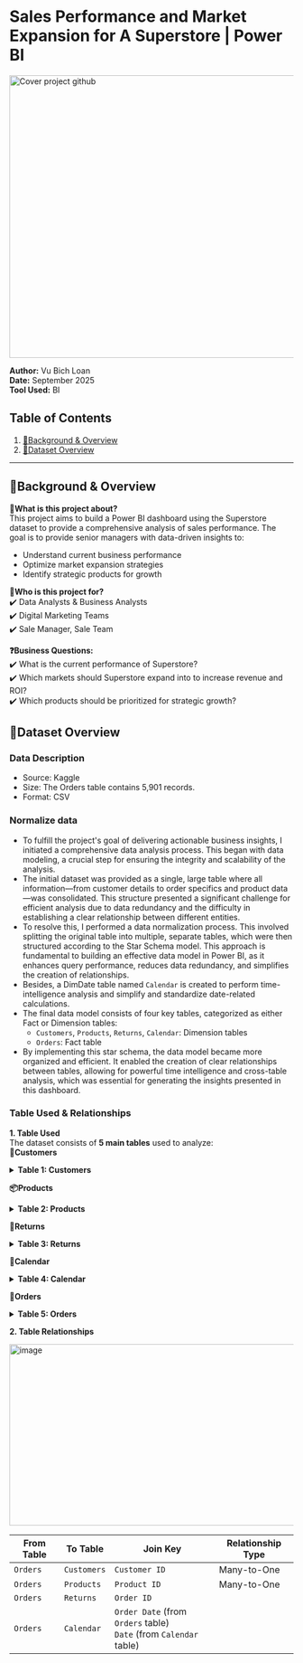 # Sales Performance and Market Expansion for A Superstore | Power BI
<img width="1000" height="500" alt="Cover project github" src="https://github.com/user-attachments/assets/b6c02727-037e-4cf2-bf27-5cbacdb79df7" /> <br>

**Author:** Vu Bich Loan <br>
**Date:** September 2025 <br>
**Tool Used:** BI <br>

## Table of Contents
1. [📌Background & Overview](#background--overview)
2. [📂Dataset Overview](#dataset-overview)
---

## 📌Background & Overview
**📖What is this project about?** <br>
This project aims to build a Power BI dashboard using the Superstore dataset to provide a comprehensive analysis of sales performance. The goal is to provide senior managers with data-driven insights to: <br>
- Understand current business performance <br>
- Optimize market expansion strategies <br>
- Identify strategic products for growth <br>

**👤Who is this project for?** <br>
✔️ Data Analysts & Business Analysts <br>
✔️ Digital Marketing Teams <br>
✔️ Sale Manager, Sale Team <br>

**❓Business Questions:** <br>
✔️ What is the current performance of Superstore? <br>
✔️ Which markets should Superstore expand into to increase revenue and ROI? <br>
✔️ Which products should be prioritized for strategic growth? <br>

## 📂Dataset Overview
### Data Description
- Source: Kaggle <br>
- Size: The Orders table contains 5,901 records. <br>
- Format: CSV <br>
### Normalize data
- To fulfill the project's goal of delivering actionable business insights, I initiated a comprehensive data analysis process. This began with data modeling, a crucial step for ensuring the integrity and scalability of the analysis. <br>
- The initial dataset was provided as a single, large table where all information—from customer details to order specifics and product data—was consolidated. This structure presented a significant challenge for efficient analysis due to data redundancy and the difficulty in establishing a clear relationship between different entities. <br>
- To resolve this, I performed a data normalization process. This involved splitting the original table into multiple, separate tables, which were then structured according to the Star Schema model. This approach is fundamental to building an effective data model in Power BI, as it enhances query performance, reduces data redundancy, and simplifies the creation of relationships. <br>
- Besides, a DimDate table named `Calendar` is created to perform time-intelligence analysis and simplify and standardize date-related calculations. <br>
- The final data model consists of four key tables, categorized as either Fact or Dimension tables: <br>
  - `Customers`, `Products`, `Returns`, `Calendar`: Dimension tables <br>
  - `Orders`: Fact table <br>
- By implementing this star schema, the data model became more organized and efficient. It enabled the creation of clear relationships between tables, allowing for powerful time intelligence and cross-table analysis, which was essential for generating the insights presented in this dashboard. <br>
### Table Used & Relationships
**1. Table Used** <br>
The dataset consists of **5 main tables** used to analyze: <br>
**👥Customers**
<details>
<summary><strong>Table 1: Customers</strong></summary>
  
|**Column Name**    | **Description**                                           |
|-------------------|-----------------------------------------------------------|
| `Customer ID`     | Unique identifier for each customer                       |
| `Customer Name`   | Full name of the customer                                 |
| `Segment`         | Type of customer (Consumer, Corporate, Home Office)       |

</details> 

**📦Products**
<details>
<summary><strong>Table 2: Products</strong></summary>
  
|**Column Name**       | **Description**            |
|----------------------|----------------------------|
| `Product ID`         | Unique identifier for each product |
| `Category`           | Category of the product            |
| `Sub-Category`       | Sub-category of the product        |
| `Product Name`       | Name of product                    |

</details> 

**🔄Returns**
<details>
<summary><strong>Table 3: Returns</strong></summary>

|**Column Name**       | **Description**            |
|----------------------|----------------------------|
| `Order ID`           | Unique identifier for each order |
| `Returns`            | Indicates whether the order was returned <br> - 1 indicates that the order was returned. <br> - 0 indicates that the order was not returned |

</details> 

**📅Calendar**
<details>
<summary><strong>Table 4: Calendar</strong></summary>

|**Column Name**       | **Description**            |
|----------------------|----------------------------|
| `Date`               | A unique and continuous list of dates from 01/01/2019 to 31/12/2020 |

</details> 

**🛒Orders**
<details>
<summary><strong>Table 5: Orders</strong></summary>
  
|**Column Name**          | **Description**                      |
|-------------------------|--------------------------------------|
| `Order ID`              | Unique identifier for each order     |
| `Order Date`            | Order creation Date                  |
| `Ship Date`             | Date when order was shipped          |
| `Customer ID `          | Customer reference                   |
| `Country`, `Region`, `State`, `City` | Geographical location   |
| `Product ID`            | Product reference                    |
| `Sales`                 | Revenue generated from the order     |
| `Quantity`              | Number of items ordered              |
| `Profit`                | Profit earned from the order         |
| `Payment Mode`          | Mode of payment (COD, Online, Cards) |

</details> 

**2. Table Relationships**

<img width="676" height="321" alt="image" src="https://github.com/user-attachments/assets/9cde6ce7-cfa1-4840-8f9e-ddb903ebe7a9" /> <br>

| **From Table**    | **To Table**    | **Join Key**        | **Relationship Type**                                      |
|-------------------|-----------------|---------------------|------------------------------------------------------------|
| `Orders`          | `Customers`     | `Customer ID `      | Many-to-One
| `Orders`          | `Products`      | `Product ID`        | Many-to-One
| `Orders`          | `Returns`       | `Order ID`          | 
| `Orders`          | `Calendar`      | `Order Date` (from `Orders` table) <br> `Date` (from `Calendar` table) |




